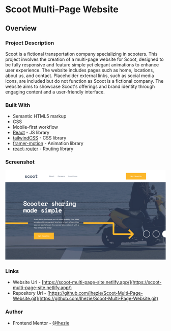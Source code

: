 # Scoot Multi-Page Website

## Overview

### Project Description

Scoot is a fictional transportation company specializing in scooters. This project involves the creation of a multi-page website for Scoot, designed to be fully responsive and feature simple yet elegant animations to enhance user experience. The website includes pages such as home, locations, about us, and contact. Placeholder external links, such as social media icons, are included but do not function as Scoot is a fictional company. The website aims to showcase Scoot's offerings and brand identity through engaging content and a user-friendly interface.

### Built With

- Semantic HTML5 markup
- CSS
- Mobile-first workflow
- [React](https://reactjs.org/) - JS library
- [tailwindCSS](https://tailwindcss.com/) - CSS library
- [framer-motion](https://www.framer.com/motion/) - Animation library
- [react-router](https://reactrouter.com/en/main) - Routing library

### Screenshot

![screenshot](screenshot.png)

### Links

- Website Url - [https://scoot-multi-page-site.netlify.app/](https://scoot-multi-page-site.netlify.app/)
- Repository Url - [https://github.com/Ihezie/Scoot-Multi-Page-Website.git](https://github.com/Ihezie/Scoot-Multi-Page-Website.git)

### Author
- Frontend Mentor - [@Ihezie](https://www.frontendmentor.io/profile/Ihezie)
